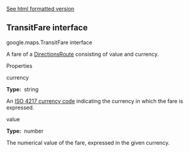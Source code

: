 [See html formatted version](https://huasofoundries.github.io/google-maps-documentation/TransitFare.html)


TransitFare interface
---------------------

google.maps.TransitFare interface

A fare of a [DirectionsRoute](https://github.com/amenadiel/google-maps-documentation/blob/master/docs/DirectionsResult.md) consisting of value and currency.

Properties

currency

**Type:**  string

An [ISO 4217 currency code](http://en.wikipedia.org/wiki/ISO_4217) indicating the currency in which the fare is expressed.

value

**Type:**  number

The numerical value of the fare, expressed in the given currency.